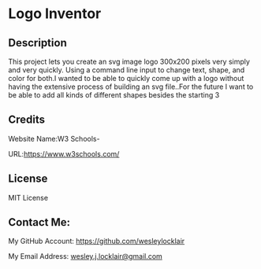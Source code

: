 # Logo Inventor
## Description
This project lets you create an svg image logo 300x200 pixels very simply and very quickly. Using a command line input to change text, shape, and color for both.I wanted to be able to quickly come up with a logo without having the extensive process of building an svg file..For the future I want to be able to add all kinds of different shapes besides the starting 3
## Credits
Website Name:W3 Schools-

URL:https://www.w3schools.com/

## License
MIT License
## Contact Me:

My GitHub Account:
https://github.com/wesleylocklair

My Email Address:
wesley.j.locklair@gmail.com
    
